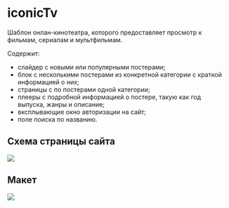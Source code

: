# iconicTv

Шаблон онлан-кинотеатра, которого предоставляет просмотр к фильмам, сериалам и мультфильмам. 

Содержит:
 - слайдер с новыми или популярными постерами;
 - блок с несколькими постерами из конкретной категории с краткой информацией о них;
 - страницы с по постерами одной категории;
 - плееры с подробной информацией о постере, такую как год выпуска, жанры и описание;
 - вксплывающие окно авторизации на сайт;
 - поле поиска по названию.

## Схема страницы сайта
![](https://github.com/Dontlikeouy/iconicTv/assets/86613662/4ed01193-3afc-43e4-a8d5-4e7f185954b7)

## Макет

![](https://github.com/Dontlikeouy/iconicTv/assets/86613662/56b4cc17-d03a-48dd-97b1-79a44b2ef7a4)

